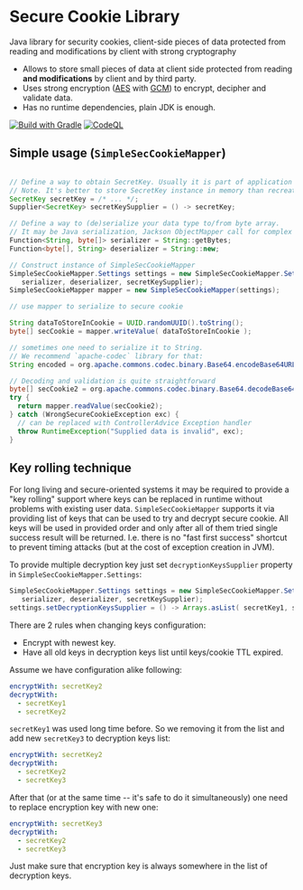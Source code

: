 # Secure Cookie Library
Java library for security cookies, client-side pieces of data protected from reading and modifications by client with strong cryptography

* Allows to store small pieces of data at client side protected from reading **and modifications** by client and by third party.
* Uses strong encryption ([AES](https://en.wikipedia.org/wiki/Advanced_Encryption_Standard) with [GCM](https://en.wikipedia.org/wiki/Galois/Counter_Mode)) to encrypt, decipher and validate data.
* Has no runtime dependencies, plain JDK is enough.

[![Build with Gradle](https://github.com/vlsergey/seccookie/actions/workflows/build.yml/badge.svg)](https://github.com/vlsergey/seccookie/actions/workflows/build.yml)
[![CodeQL](https://github.com/vlsergey/seccookie/actions/workflows/codeql-analysis.yml/badge.svg)](https://github.com/vlsergey/seccookie/actions/workflows/codeql-analysis.yml)

## Simple usage (`SimpleSecCookieMapper`)
```java

// Define a way to obtain SecretKey. Usually it is part of application configuration.
// Note. It's better to store SecretKey instance in memory than recreating it from char[] or byte[] on each call.
SecretKey secretKey = /* ... */;
Supplier<SecretKey> secretKeySupplier = () -> secretKey;

// Define a way to (de)serialize your data type to/from byte array.
// It may be Java serialization, Jackson ObjectMapper call for complex objects, or simple getBytes() for Strings:
Function<String, byte[]> serializer = String::getBytes;
Function<byte[], String> deserializer = String::new;

// Construct instance of SimpleSecCookieMapper
SimpleSecCookieMapper.Settings settings = new SimpleSecCookieMapper.Settings(
   serializer, deserializer, secretKeySupplier);
SimpleSecCookieMapper mapper = new SimpleSecCookieMapper(settings);

// use mapper to serialize to secure cookie

String dataToStoreInCookie = UUID.randomUUID().toString();
byte[] secCookie = mapper.writeValue( dataToStoreInCookie );

// sometimes one need to serialize it to String.
// We recommend `apache-codec` library for that:
String encoded = org.apache.commons.codec.binary.Base64.encodeBase64URLSafeString(secCookie)

// Decoding and validation is quite straightforward
byte[] secCookie2 = org.apache.commons.codec.binary.Base64.decodeBase64( encoded )
try {
  return mapper.readValue(secCookie2);
} catch (WrongSecureCookieException exc) {
  // can be replaced with ControllerAdvice Exception handler
  throw RuntimeException("Supplied data is invalid", exc);
}
```

## Key rolling technique
For long living and secure-oriented systems it may be required to provide a "key rolling" support where keys can be replaced in runtime without problems with existing user data. `SimpleSecCookieMapper` supports it via providing list of keys that can be used to try and decrypt secure cookie. All keys will be used in provided order and only after all of them tried single success result will be returned. I.e. there is no "fast first success" shortcut to prevent timing attacks (but at the cost of exception creation in JVM).

To provide multiple decryption key just set `decryptionKeysSupplier` property in `SimpleSecCookieMapper.Settings`:

```java
SimpleSecCookieMapper.Settings settings = new SimpleSecCookieMapper.Settings(
   serializer, deserializer, secretKeySupplier);
settings.setDecryptionKeysSupplier = () -> Arrays.asList( secretKey1, secretKey2, secretKey3, ... );
```

There are 2 rules when changing keys configuration:
* Encrypt with newest key.
* Have all old keys in decryption keys list until keys/cookie TTL expired.

Assume we have configuration alike following:

```yaml
encryptWith: secretKey2
decryptWith:
  - secretKey1
  - secretKey2
```

`secretKey1` was used long time before. So we removing it from the list and add new `secretKey3` to decryption keys list:

```yaml
encryptWith: secretKey2
decryptWith:
  - secretKey2
  - secretKey3
```

After that (or at the same time -- it's safe to do it simultaneously) one need to replace encryption key with new one:

```yaml
encryptWith: secretKey3
decryptWith:
  - secretKey2
  - secretKey3
```

Just make sure that encryption key is always somewhere in the list of decryption keys.
